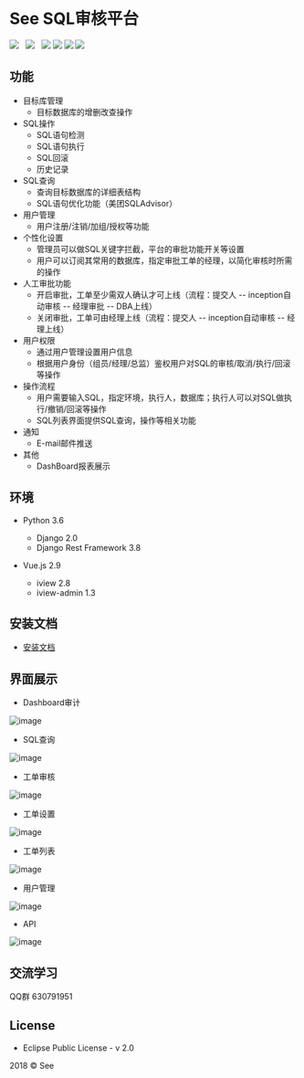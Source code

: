 
# See SQL审核平台

![](https://img.shields.io/badge/build-release-brightgreen.svg)  
![](https://img.shields.io/badge/version-v1.0.0-brightgreen.svg)  
![](https://img.shields.io/badge/vue.js-2.9.1-brightgreen.svg) 
![](https://img.shields.io/badge/iview-2.8.0-brightgreen.svg?style=flat-square) 
![](https://img.shields.io/badge/python-3.6-brightgreen.svg)
![](https://img.shields.io/badge/Django-2.0-brightgreen.svg)

## 功能

- 目标库管理
    - 目标数据库的增删改查操作
- SQL操作
    - SQL语句检测
    - SQL语句执行
    - SQL回滚
    - 历史记录
- SQL查询
    - 查询目标数据库的详细表结构
    - SQL语句优化功能（美团SQLAdvisor）
- 用户管理
    - 用户注册/注销/加组/授权等功能
- 个性化设置
    - 管理员可以做SQL关键字拦截，平台的审批功能开关等设置
    - 用户可以订阅其常用的数据库，指定审批工单的经理，以简化审核时所需的操作
- 人工审批功能
    - 开启审批，工单至少需双人确认才可上线（流程：提交人 -- inception自动审核 -- 经理审批 -- DBA上线）
    - 关闭审批，工单可由经理上线（流程：提交人 -- inception自动审核 -- 经理上线）
- 用户权限
    - 通过用户管理设置用户信息
    - 根据用户身份（组员/经理/总监）鉴权用户对SQL的审核/取消/执行/回滚等操作
- 操作流程
    - 用户需要输入SQL，指定环境，执行人，数据库；执行人可以对SQL做执行/撤销/回滚等操作
    - SQL列表界面提供SQL查询，操作等相关功能
- 通知
    - E-mail邮件推送
- 其他
    - DashBoard报表展示

## 环境

- Python 3.6
    - Django 2.0
    - Django Rest Framework 3.8
    
- Vue.js 2.9
    - iview 2.8
    - iview-admin 1.3

## 安装文档
- [安装文档](https://github.com/chenkun1998/see/blob/master/frontend/src/files/install.md)

## 界面展示

- Dashboard审计

![image](https://github.com/chenkun1998/see/blob/master/frontend/src/images/github/dashboard.png)

- SQL查询

![image](https://github.com/chenkun1998/see/blob/master/frontend/src/images/github/query.png)

- 工单审核

![image](https://github.com/chenkun1998/see/blob/master/frontend/src/images/github/check.png)

- 工单设置

![image](https://github.com/chenkun1998/see/blob/master/frontend/src/images/github/platsettings.png)

- 工单列表

![image](https://github.com/chenkun1998/see/blob/master/frontend/src/images/github/list.png)

- 用户管理

![image](https://github.com/chenkun1998/see/blob/master/frontend/src/images/github/user.png)

- API

![image](https://github.com/chenkun1998/see/blob/master/frontend/src/images/github/api.png)

## 交流学习
QQ群 630791951

## License

- Eclipse Public License - v 2.0

2018 © See


